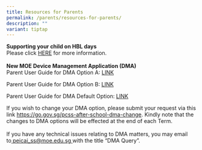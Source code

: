 ```yaml
---
title: Resources for Parents
permalink: /parents/resources-for-parents/
description: ""
variant: tiptap
---
```

<p><strong>Supporting your child on HBL days</strong>
<br>Please click <a href="https://drive.google.com/file/d/1txnRihNcYINKnLP_fD5HS2cfn3t6XtGy/view" rel="noopener noreferrer nofollow" target="_blank">HERE</a> for
more information.
<br>
<br><strong>New MOE Device Management Application (DMA)</strong>
<br>Parent User Guide for DMA Option A: <a href="https://drive.google.com/file/d/1AH2KkX0YRtAp-gtKuY-vheMZeSVPYGQG/view" rel="noopener noreferrer nofollow" target="_blank">LINK</a>
</p>
<p>Parent User Guide for DMA Option B: <a href="https://drive.google.com/file/d/18h6KnwNVrfYsUhScXJXtjfjqcIwaO7BF/view" rel="noopener noreferrer nofollow" target="_blank">LINK</a>
</p>
<p>Parent User Guide for DMA Default Option: <a href="https://drive.google.com/file/d/1nc4nV1i0s_gN9QUJamI-dlwiKJGKwBV4/view?usp=sharing" rel="noopener noreferrer nofollow" target="_blank">LINK</a>
</p>
<p>If you wish to change your DMA option, please submit your request via
this link&nbsp;<a href="https://form.gov.sg/67613affeb847bd46278b0b7" rel="noopener noreferrer nofollow" target="_blank">https://go.gov.sg/pcss-after-school-dma-change</a>.
Kindly note that the changes to DMA options will be effected at the end
of each Term.
<br>
<br>If you have any technical issues relating to DMA matters, you may email
to<u>&nbsp;</u><a href="mailto:peicai_ss@moe.edu.sg" rel="noopener noreferrer nofollow" target="_blank">peicai_ss@moe.edu.sg</a><u>&nbsp;</u>with
the title “DMA Query”.</p>